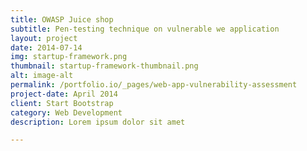 ```yaml
---
title: OWASP Juice shop
subtitle: Pen-testing technique on vulnerable we application
layout: project
date: 2014-07-14
img: startup-framework.png
thumbnail: startup-framework-thumbnail.png
alt: image-alt
permalink: /portfolio.io/_pages/web-app-vulnerability-assessment
project-date: April 2014
client: Start Bootstrap
category: Web Development
description: Lorem ipsum dolor sit amet

---
```

